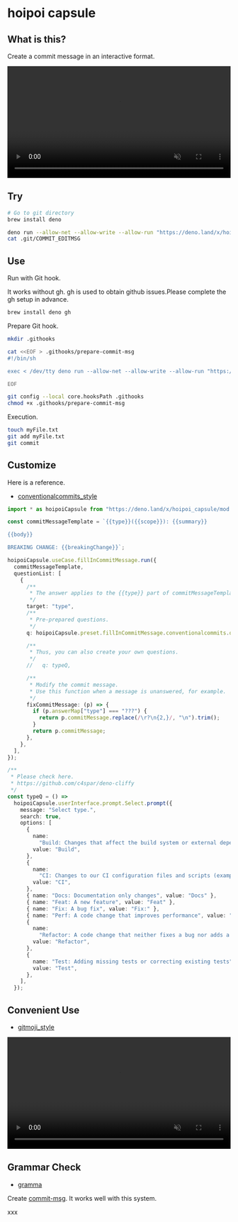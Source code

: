 # hoipoi capsule

## What is this?

Create a commit message in an interactive format.

<video controls playsinline width="100%" autoplay loop muted="true" src="https://user-images.githubusercontent.com/92862731/201958468-dec2cf7a-8035-47b1-9668-d468641ce8be.mov" type="video/mp4" >
 Sorry, your browser doesn't support embedded videos.
</video>

## Try

```bash
# Go to git directory
brew install deno

deno run --allow-net --allow-write --allow-run "https://deno.land/x/hoipoi_capsule/demo/fill_in_commit_message/conventionalcommits_style.ts?source"
cat .git/COMMIT_EDITMSG
```

## Use

Run with Git hook.

It works without gh. gh is used to obtain github issues.Please complete the gh
setup in advance.

```bash
brew install deno gh
```

Prepare Git hook.

```bash
mkdir .githooks

cat <<EOF > .githooks/prepare-commit-msg
#!/bin/sh

exec < /dev/tty deno run --allow-net --allow-write --allow-run "https://deno.land/x/hoipoi_capsule/demo/fill_in_commit_message/conventionalcommits_style.ts?source"

EOF

git config --local core.hooksPath .githooks
chmod +x .githooks/prepare-commit-msg
```

Execution.

```bash
touch myFile.txt
git add myFile.txt
git commit
```

## Customize

Here is a reference.

- [conventionalcommits_style](https://github.com/bird-studio/hoipoi_capsule/blob/main/demo/fill_in_commit_message/conventionalcommits_style.ts)

```ts
import * as hoipoiCapsule from "https://deno.land/x/hoipoi_capsule/mod.ts";

const commitMessageTemplate = `{{type}}({{scope}}): {{summary}}

{{body}}

BREAKING CHANGE: {{breakingChange}}`;

hoipoiCapsule.useCase.fillInCommitMessage.run({
  commitMessageTemplate,
  questionList: [
    {
      /**
       * The answer applies to the {{type}} part of commitMessageTemplate.
       */
      target: "type",
      /**
       * Pre-prepared questions.
       */
      q: hoipoiCapsule.preset.fillInCommitMessage.conventionalcommits.qMap.type,

      /**
       * Thus, you can also create your own questions.
       */
      //   q: typeQ,

      /**
       * Modify the commit message.
       * Use this function when a message is unanswered, for example.
       */
      fixCommitMessage: (p) => {
        if (p.answerMap["type"] === "???") {
          return p.commitMessage.replace(/\r?\n{2,}/, "\n").trim();
        }
        return p.commitMessage;
      },
    },
  ],
});

/**
 * Please check here.
 * https://github.com/c4spar/deno-cliffy
 */
const typeQ = () =>
  hoipoiCapsule.userInterface.prompt.Select.prompt({
    message: "Select type.",
    search: true,
    options: [
      {
        name:
          "Build: Changes that affect the build system or external dependencies (example scopes: gulp, broccoli, npm)",
        value: "Build",
      },
      {
        name:
          "CI: Changes to our CI configuration files and scripts (examples: CircleCi, SauceLabs)",
        value: "CI",
      },
      { name: "Docs: Documentation only changes", value: "Docs" },
      { name: "Feat: A new feature", value: "Feat" },
      { name: "Fix: A bug fix", value: "Fix:" },
      { name: "Perf: A code change that improves performance", value: "Perf" },
      {
        name:
          "Refactor: A code change that neither fixes a bug nor adds a feature",
        value: "Refactor",
      },
      {
        name: "Test: Adding missing tests or correcting existing tests",
        value: "Test",
      },
    ],
  });
```

## Convenient Use

- [gitmoji_style](https://github.com/bird-studio/hoipoi_capsule/blob/main/demo/fill_in_commit_message/gitmoji_style.ts)

<video controls playsinline width="100%" autoplay loop muted="true" src="https://user-images.githubusercontent.com/92862731/202081954-dc908df9-70d8-436a-8ad9-fa5d91cd1280.mov" type="video/mp4" >
 Sorry, your browser doesn't support embedded videos.
</video>

## Grammar Check

- [gramma](https://github.com/caderek/gramma)

Create
[commit-msg](https://github.com/bird-studio/hoipoi_capsule/blob/main/.githooks/commit-msg).
It works well with this system.

xxx
